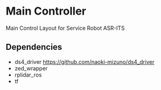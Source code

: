 # Main Controller
Main Control Layout for Service Robot ASR-ITS

## Dependencies
- ds4_driver https://github.com/naoki-mizuno/ds4_driver
- zed_wrapper 
- rplidar_ros
- tf
